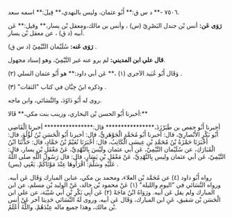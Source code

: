 ٧٥٠٦ -** د س ق:** أَبُو عثمان، وليس بالنهدي،** قِيلَ:** اسمه سعد.

**رَوَى عَن:** أنس بْن جندل البَصْرِيّ (س) ، وأنس بن مالك،ومعقل بْن يسار،** وقيل:** عَن أبيه (د ق) ، عن معقل بْن يسار.

**رَوَى عَنه:** سُلَيْمان التَّيْمِيّ (د س ق) .

**قال علي ابن المديني:** لم يرو عنه غير التَّيْمِيّ، وهو إسناد مجهول.

وَقَال أَبُو عُبَيد الآجري (١) ،** عَن أبي داود:** هو أَبُو عثمان السلي (٢) .

وذكره ابنُ حِبَّان في كتاب "الثقات" (٣) .

روى له أَبُو دَاوُدَ، والنَّسَائي، وابن ماجه.

أخبرنا أَبُو الحسن بْن البخاري، وزينب بنت مكي،** قَالا:**

أخبرنا أَبُو حفص بن طَبَرْزَذَ،**************** قال:**************** أخبرنا الْقَاضِي أَبُو بَكْرٍ الأَنْصارِيّ، قال: أخبرنا أَبُو مُحَمَّدٍ الْجَوْهَرِيُّ، قال: أخبرنا أَبُو الْحَسَنِ بْنُ لُؤْلُؤٍ، قال: أَخْبَرَنَا حَمْزَةُ بْنُ مُحَمَّدِ بْنِ عِيسَى الْكَاتِبُ، قال: أَخْبَرَنَا نُعَيْمُ بْنُ حَمَّادٍ، قال: حَدَّثَنَا ابْنُ الْمُبَارَكِ، عن سُلَيْمان التَّيْمِيّ، عَن أبي عثمان ولَيْسَ بِالنَّهْدِيِّ، عَنْ مَعْقَلِ بْنِ يسار، قال: التَّيْمِيّ، عَن أبي عثمان وليس بِالنَّهْدِيِّ، عَنْ مَعْقَلِ بْنِ يَسَارٍ، قال: قال رَسُولُ اللَّهِ صلى اللَّهُ عَلَيْهِ وسَلَّمَ: اقْرَأُوهَا عِنْدَ مَوْتَاكُمْ. يَعْنِي (يس) .

رواه أَبُو داود (٤) عن مُحَمَّد بْن العلاء، ومحمد بن مكي، عنابن المبارك وَقَال عَن أبيه. ورواه النَّسَائي في "اليوم والليلة" (١) عَنْ محمود بْن خالد، عَنْ الوليد بْن مسلم، عن ابن المبارك ولم يقل عَن أبيه. ورَوَاهُ ابْنُ مَاجَهْ (٢) عَن أَبِي بَكْرِ بْنِ أَبي شَيْبَة، عن علي ابن الْحَسَن بْن شقيق، عَنِ ابن المبارك، وَقَال عَن أبيه. وروى لَهُ النَّسَائي حَدِيثا آخر عَنْ أنس بْن مالك، وهذا جميع ماله عِنْدَهُمْ، واللَّهُ أَعْلَمُ.